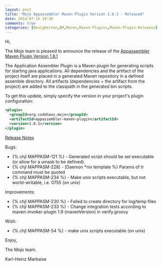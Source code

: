 ```yaml
---
layout: post
title: "Mojo Appassembler Maven Plugin Version 1.8.1 - Released"
date: 2014-07-16 19:30
comments: true
categories: [Neuigkeiten,BM,Maven,Maven-Plugins,Maven-Plugin-Releases]
---
```

Hi,

The Mojo team is pleased to announce the release of the 
[Appassembler Maven Plugin Version 1.8.1](http://mojo.codehaus.org/appassembler/appassembler-maven-plugin/)

The Application Assembler Plugin is a Maven plugin for generating scripts for
starting java applications. All dependencies and the artifact of the project
itself are placed in a generated Maven repository in a defined assemble
directory. All artifacts (dependencies + the artifact from the project) are
added to the classpath in the generated bin scripts.

To get this update, simply specify the version in your project's plugin configuration: 

``` xml
<plugin>
  <groupId>org.codehaus.mojo</groupId>
  <artifactId>appassembler-maven-plugin</artifactId>
  <version>1.8.1</version>
</plugin>
```

<!-- more -->

[Release Notes](http://jira.codehaus.org/secure/ReleaseNote.jspa?projectId=11780&version=20322)

Bugs:

 * {% chjl MAPPASM-121 %} - Generated script should be set executable (or allow for a umask to be defined).
 * {% chjl MAPPASM-228] - [Daemon *nix template %} Params of tr command must be quoted
 * {% chjl MAPPASM-234 %} - Make unix scripts executable, but not world-writable, i.e. 0755 (on unix)

Improvements:

 * {% chjl MAPPASM-230 %} - Failed to create directory for log/temp files
 * {% chjl MAPPASM-233 %} - Change integration tests according to maven-invoker-plugin 1.9 (mavenVersion) in verify.groovy

Wish:

 * {% chjl MAPPASM-54 %} - make unix scripts executable (on unix)


Enjoy,

The Mojo team.

Karl-Heinz Marbaise
